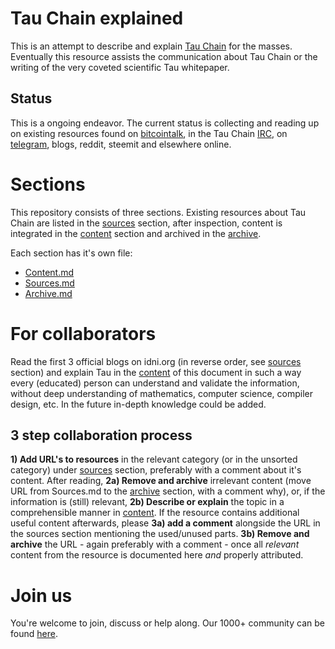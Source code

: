 # Tau Chain explained
This is an attempt to describe and explain [Tau Chain](https://github.com/IDNI/) for the masses. Eventually this resource assists the communication about Tau Chain or the writing of the very coveted scientific Tau whitepaper.
## Status
This is a ongoing endeavor. The current status is collecting and reading up on existing resources found on [bitcointalk](https://bitcointalk.org/index.php?topic=950309.0), in the Tau Chain [IRC](https://webchat.freenode.net/?channels=##idni), on [telegram](https://t.me/tauchain), blogs, reddit, steemit and elsewhere online.

# Sections
This repository consists of three sections. Existing resources about Tau Chain are listed in the [sources](Sources.md) section, after inspection, content is integrated in the [content](Content.md) section and archived in the [archive](Archive.md).

Each section has it's own file:
* [Content.md](Content.md)
* [Sources.md](Sources.md)
* [Archive.md](Archive.md)

# For collaborators
Read the first 3 official blogs on idni.org (in reverse order, see [sources](Sources.md) section) and explain Tau in the [content](Content.md) of this document in such a way every (educated) person can understand and validate the information, without deep understanding of mathematics, computer science, compiler design, etc. In the future in-depth knowledge could be added.
## 3 step collaboration process
**1) Add URL's to resources** in the relevant category (or in the unsorted category) under [sources](Sources.md) section, preferably with a comment about it's content. After reading, **2a) Remove and archive** irrelevant content (move URL from Sources.md to the [archive](Archive.md) section, with a comment why), or, if the information is (still) relevant,  **2b) Describe or explain** the topic in a comprehensible manner in [content](Content.md). If the resource contains additional useful content afterwards, please **3a) add a comment** alongside the URL in the sources section mentioning the used/unused parts. **3b) Remove and archive** the URL - again preferably with a comment - once all *relevant* content from the resource is documented here *and* properly attributed.

# Join us
You're welcome to join, discuss or help along. Our 1000+ community can be found [here](https://t.me/tauchain).

